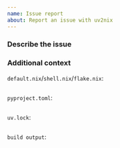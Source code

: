 ```yaml
---
name: Issue report
about: Report an issue with uv2nix
---
```


<!--
Is this an issue in the style of "package "X fails to build"?

Most such issues aren't issues in uv2nix as such, but rather an incomplete dependency specification.
We don't have the capacity to act on most such issues, they often require domain knowledge and they generate noise in the issue tracker.

For general advice & guidance on build fixes see:
- https://pyproject-nix.github.io/uv2nix/FAQ.html
- https://pyproject-nix.github.io/uv2nix/overriding/index.html
-->

### Describe the issue
<!-- A clear and concise description of what you expected to happen. -->

### Additional context

<!--
Note that while these aren't strict requirements issues without adequate context to reproduce will be closed until enough context is provided.
-->

`default.nix`/`shell.nix`/`flake.nix`:
```nix
```

`pyproject.toml`:
```toml
```

`uv.lock`:
```toml
```

`build output`:
```
```
